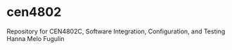 # cen4802
Repository for CEN4802C, Software Integration, Configuration, and Testing
Hanna Melo Fugulin

